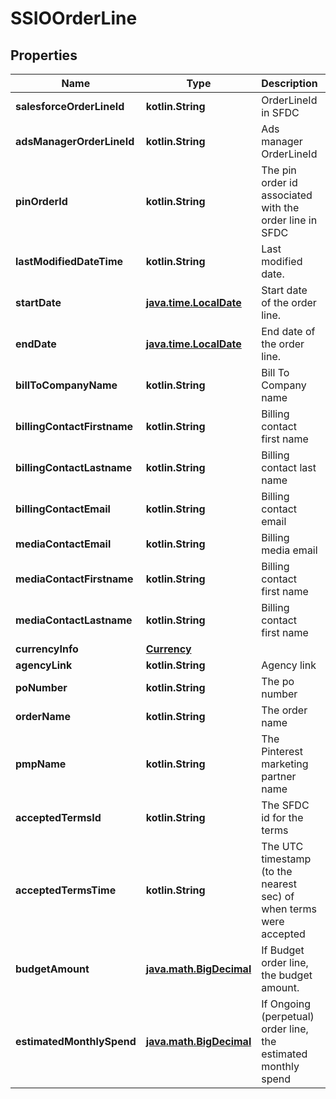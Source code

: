 
# SSIOOrderLine

## Properties
Name | Type | Description | Notes
------------ | ------------- | ------------- | -------------
**salesforceOrderLineId** | **kotlin.String** | OrderLineId in SFDC |  [optional]
**adsManagerOrderLineId** | **kotlin.String** | Ads manager OrderLineId |  [optional]
**pinOrderId** | **kotlin.String** | The pin order id associated with the order line in SFDC |  [optional]
**lastModifiedDateTime** | **kotlin.String** | Last modified date. |  [optional]
**startDate** | [**java.time.LocalDate**](java.time.LocalDate.md) | Start date of the order line. |  [optional]
**endDate** | [**java.time.LocalDate**](java.time.LocalDate.md) | End date of the order line. |  [optional]
**billToCompanyName** | **kotlin.String** | Bill To Company name |  [optional]
**billingContactFirstname** | **kotlin.String** | Billing contact first name |  [optional]
**billingContactLastname** | **kotlin.String** | Billing contact last name |  [optional]
**billingContactEmail** | **kotlin.String** | Billing contact email |  [optional]
**mediaContactEmail** | **kotlin.String** | Billing media email |  [optional]
**mediaContactFirstname** | **kotlin.String** | Billing contact first name |  [optional]
**mediaContactLastname** | **kotlin.String** | Billing contact first name |  [optional]
**currencyInfo** | [**Currency**](Currency.md) |  |  [optional]
**agencyLink** | **kotlin.String** | Agency link |  [optional]
**poNumber** | **kotlin.String** | The po number |  [optional]
**orderName** | **kotlin.String** | The order name |  [optional]
**pmpName** | **kotlin.String** | The Pinterest marketing partner name |  [optional]
**acceptedTermsId** | **kotlin.String** | The SFDC id for the terms |  [optional]
**acceptedTermsTime** | **kotlin.String** | The UTC timestamp (to the nearest sec) of when terms were accepted |  [optional]
**budgetAmount** | [**java.math.BigDecimal**](java.math.BigDecimal.md) | If Budget order line, the budget amount. |  [optional]
**estimatedMonthlySpend** | [**java.math.BigDecimal**](java.math.BigDecimal.md) | If Ongoing (perpetual) order line, the estimated monthly spend |  [optional]



